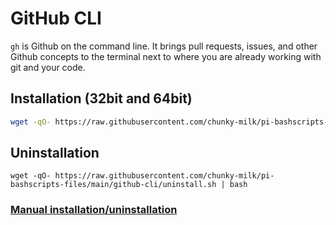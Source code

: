 # GitHub CLI
`gh` is Github on the command line. It brings pull requests, issues, and other Github concepts to the terminal next to where you are already working with git and your code.

## Installation (32bit and 64bit)
```bash
wget -qO- https://raw.githubusercontent.com/chunky-milk/pi-bashscripts-files/main/github-cli/install.sh | bash
```
## Uninstallation
```
wget -qO- https://raw.githubusercontent.com/chunky-milk/pi-bashscripts-files/main/github-cli/uninstall.sh | bash
```

### [Manual installation/uninstallation](https://github.com/Itai-Nelken/pi-bashscripts-files/blob/main/github-cli/manual-installation.md#github-cli)
